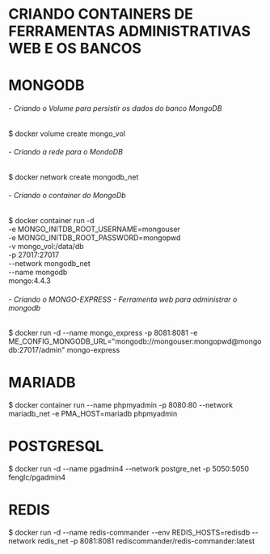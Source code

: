 # CRIANDO CONTAINERS DE FERRAMENTAS ADMINISTRATIVAS WEB E OS BANCOS

#
# MONGODB
###### - Criando o Volume para persistir os dados do banco MongoDB
$ docker volume create mongo_vol

###### - Criando a rede para o MondoDB
$ docker network create mongodb_net

###### - Criando o container do MongoDb
$ docker container run -d \
-e MONGO_INITDB_ROOT_USERNAME=mongouser \
-e MONGO_INITDB_ROOT_PASSWORD=mongopwd \
-v mongo_vol:/data/db \
-p 27017:27017 \
--network mongodb_net \
--name mongodb \
mongo:4.4.3

###### - Criando o MONGO-EXPRESS - Ferramenta web para administrar o mongodb
$ docker run -d --name mongo_express -p 8081:8081 -e ME_CONFIG_MONGODB_URL="mongodb://mongouser:mongopwd@mongodb:27017/admin"  mongo-express

#
# MARIADB
$ docker container run --name phpmyadmin -p 8080:80 --network mariadb_net -e PMA_HOST=mariadb phpmyadmin

#
# POSTGRESQL
$ docker run -d --name pgadmin4 --network postgre_net -p 5050:5050 fenglc/pgadmin4

#
# REDIS
$ docker run -d --name redis-commander --env REDIS_HOSTS=redisdb --network redis_net -p 8081:8081 rediscommander/redis-commander:latest
